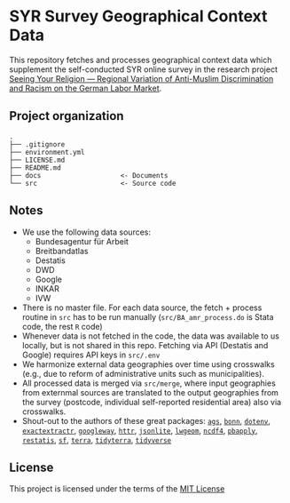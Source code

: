 # SYR Survey Geographical Context Data

This repository fetches and processes geographical context data which supplement the self-conducted SYR online survey in the research project [Seeing Your Religion — Regional Variation of Anti-Muslim Discrimination and Racism on the German Labor Market](https://www.dezim-institut.de/en/dezim-research-community/research-alliance-on-discrimination-and-racism/fodira-projekt-seeing-your-religion/).

## Project organization

```
.
├── .gitignore
├── environment.yml
├── LICENSE.md
├── README.md
├── docs                    <- Documents
└── src                     <- Source code
```

## Notes
- We use the following data sources:
  - Bundesagentur für Arbeit
  - Breitbandatlas
  - Destatis
  - DWD
  - Google
  - INKAR
  - IVW
- There is no master file. For each data source, the fetch + process routine in `src` has to be run manually (`src/BA_amr_process.do` is Stata code, the rest `R` code)
- Whenever data is not fetched in the code, the data was available to us locally, but is not shared in this repo. Fetching via API (Destatis and Google) requires API keys in `src/.env`
- We harmonize external data geographies over time using crosswalks (e.g., due to reform of administrative units such as municipalities).
- All processed data is merged via `src/merge`, where input geographies from externmal sources are translated to the output geographies from the survey (postcode, individual self-reported residential area) also via crosswalks.
- Shout-out to the authors of these great packages: [`ags`](https://github.com/sumtxt/ags), [`bonn`](https://github.com/sumtxt/bonn), [`dotenv`](https://github.com/gaborcsardi/dotenv), [`exactextractr`](https://github.com/isciences/exactextractr), [`googleway`](https://github.com/SymbolixAU/googleway), [`httr`](https://github.com/r-lib/httr2), [`jsonlite`](https://github.com/jeroen/jsonlite), [`lwgeom`](https://github.com/r-spatial/lwgeom), [`ncdf4`](https://cran.r-project.org/web/packages/ncdf4/index.html), [`pbapply`](https://github.com/psolymos/pbapply), [`restatis`](https://github.com/CorrelAid/restatis), [`sf`](https://github.com/r-spatial/sf), [`terra`](https://github.com/rspatial/terra), [`tidyterra`](https://github.com/dieghernan/tidyterra), [`tidyverse`](https://github.com/tidyverse)

## License

This project is licensed under the terms of the [MIT License](/LICENSE.md)